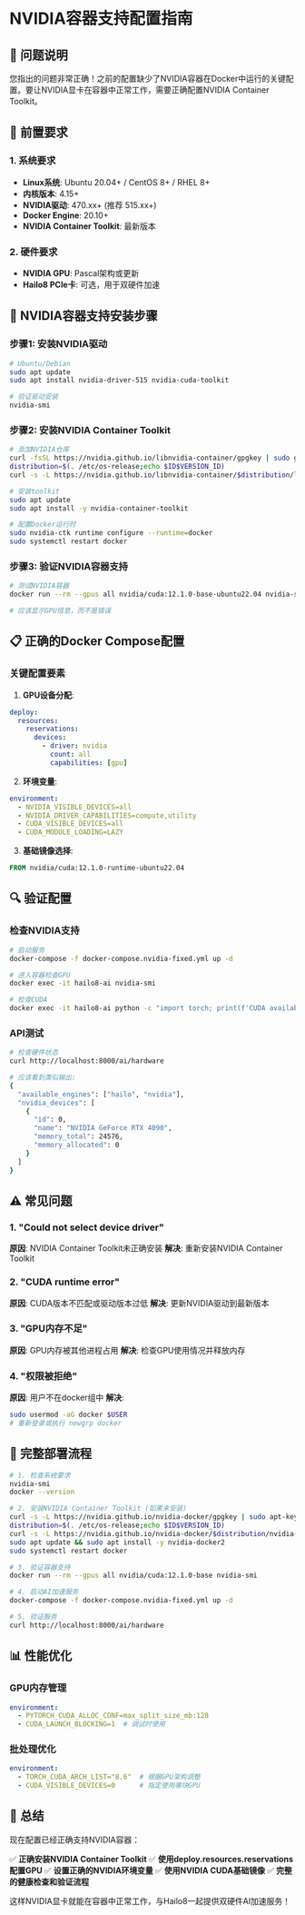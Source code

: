 # NVIDIA容器支持配置指南

## 🎯 问题说明

您指出的问题非常正确！之前的配置缺少了NVIDIA容器在Docker中运行的关键配置。要让NVIDIA显卡在容器中正常工作，需要正确配置NVIDIA Container Toolkit。

## 🔧 前置要求

### 1. 系统要求
- **Linux系统**: Ubuntu 20.04+ / CentOS 8+ / RHEL 8+
- **内核版本**: 4.15+
- **NVIDIA驱动**: 470.xx+ (推荐 515.xx+)
- **Docker Engine**: 20.10+
- **NVIDIA Container Toolkit**: 最新版本

### 2. 硬件要求
- **NVIDIA GPU**: Pascal架构或更新
- **Hailo8 PCIe卡**: 可选，用于双硬件加速

## 🚀 NVIDIA容器支持安装步骤

### 步骤1: 安装NVIDIA驱动
```bash
# Ubuntu/Debian
sudo apt update
sudo apt install nvidia-driver-515 nvidia-cuda-toolkit

# 验证驱动安装
nvidia-smi
```

### 步骤2: 安装NVIDIA Container Toolkit
```bash
# 添加NVIDIA仓库
curl -fsSL https://nvidia.github.io/libnvidia-container/gpgkey | sudo gpg --dearmor -o /usr/share/keyrings/nvidia-container-toolkit-keyring.gpg
distribution=$(. /etc/os-release;echo $ID$VERSION_ID)
curl -s -L https://nvidia.github.io/libnvidia-container/$distribution/libnvidia-container.list | sed 's#deb https://#deb [signed-by=/usr/share/keyrings/nvidia-container-toolkit-keyring.gpg] https://#g' | sudo tee /etc/apt/sources.list.d/nvidia-container-toolkit.list

# 安装toolkit
sudo apt update
sudo apt install -y nvidia-container-toolkit

# 配置Docker运行时
sudo nvidia-ctk runtime configure --runtime=docker
sudo systemctl restart docker
```

### 步骤3: 验证NVIDIA容器支持
```bash
# 测试NVIDIA容器
docker run --rm --gpus all nvidia/cuda:12.1.0-base-ubuntu22.04 nvidia-smi

# 应该显示GPU信息，而不是错误
```

## 📋 正确的Docker Compose配置

### 关键配置要素

1. **GPU设备分配**:
```yaml
deploy:
  resources:
    reservations:
      devices:
        - driver: nvidia
          count: all
          capabilities: [gpu]
```

2. **环境变量**:
```yaml
environment:
  - NVIDIA_VISIBLE_DEVICES=all
  - NVIDIA_DRIVER_CAPABILITIES=compute,utility
  - CUDA_VISIBLE_DEVICES=all
  - CUDA_MODULE_LOADING=LAZY
```

3. **基础镜像选择**:
```dockerfile
FROM nvidia/cuda:12.1.0-runtime-ubuntu22.04
```

## 🔍 验证配置

### 检查NVIDIA支持
```bash
# 启动服务
docker-compose -f docker-compose.nvidia-fixed.yml up -d

# 进入容器检查GPU
docker exec -it hailo8-ai nvidia-smi

# 检查CUDA
docker exec -it hailo8-ai python -c "import torch; print(f'CUDA available: {torch.cuda.is_available()}')"
```

### API测试
```bash
# 检查硬件状态
curl http://localhost:8000/ai/hardware

# 应该看到类似输出:
{
  "available_engines": ["hailo", "nvidia"],
  "nvidia_devices": [
    {
      "id": 0,
      "name": "NVIDIA GeForce RTX 4090",
      "memory_total": 24576,
      "memory_allocated": 0
    }
  ]
}
```

## ⚠️ 常见问题

### 1. "Could not select device driver"
**原因**: NVIDIA Container Toolkit未正确安装
**解决**: 重新安装NVIDIA Container Toolkit

### 2. "CUDA runtime error"
**原因**: CUDA版本不匹配或驱动版本过低
**解决**: 更新NVIDIA驱动到最新版本

### 3. "GPU内存不足"
**原因**: GPU内存被其他进程占用
**解决**: 检查GPU使用情况并释放内存

### 4. "权限被拒绝"
**原因**: 用户不在docker组中
**解决**:
```bash
sudo usermod -aG docker $USER
# 重新登录或执行 newgrp docker
```

## 🎯 完整部署流程

```bash
# 1. 检查系统要求
nvidia-smi
docker --version

# 2. 安装NVIDIA Container Toolkit (如果未安装)
curl -s -L https://nvidia.github.io/nvidia-docker/gpgkey | sudo apt-key add -
distribution=$(. /etc/os-release;echo $ID$VERSION_ID)
curl -s -L https://nvidia.github.io/nvidia-docker/$distribution/nvidia-docker.list | sudo tee /etc/apt/sources.list.d/nvidia-docker.list
sudo apt update && sudo apt install -y nvidia-docker2
sudo systemctl restart docker

# 3. 验证容器支持
docker run --rm --gpus all nvidia/cuda:12.1.0-base nvidia-smi

# 4. 启动AI加速服务
docker-compose -f docker-compose.nvidia-fixed.yml up -d

# 5. 验证服务
curl http://localhost:8000/ai/hardware
```

## 📊 性能优化

### GPU内存管理
```yaml
environment:
  - PYTORCH_CUDA_ALLOC_CONF=max_split_size_mb:128
  - CUDA_LAUNCH_BLOCKING=1  # 调试时使用
```

### 批处理优化
```yaml
environment:
  - TORCH_CUDA_ARCH_LIST="8.6"  # 根据GPU架构调整
  - CUDA_VISIBLE_DEVICES=0      # 指定使用哪块GPU
```

## 🎉 总结

现在配置已经正确支持NVIDIA容器：

✅ **正确安装NVIDIA Container Toolkit**
✅ **使用deploy.resources.reservations配置GPU**
✅ **设置正确的NVIDIA环境变量**
✅ **使用NVIDIA CUDA基础镜像**
✅ **完整的健康检查和验证流程**

这样NVIDIA显卡就能在容器中正常工作，与Hailo8一起提供双硬件AI加速服务！